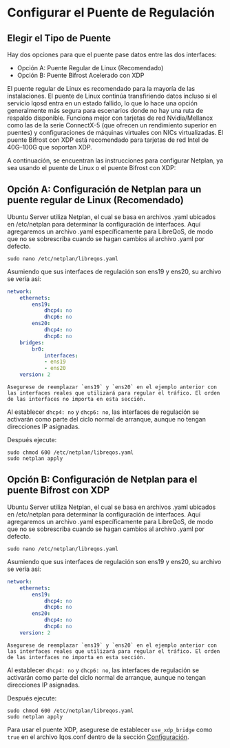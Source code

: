 # Configurar el Puente de Regulación

## Elegir el Tipo de Puente

Hay dos opciones para que el puente pase datos entre las dos interfaces:

- Opción A: Puente Regular de Linux (Recomendado)
- Opción B: Puente Bifrost Acelerado con XDP

El puente regular de Linux es recomendado para la mayoría de las instalaciones. El puente de Linux continúa transfiriendo datos incluso si el servicio lqosd entra en un estado fallido, lo que lo hace una opción generalmente más segura para escenarios donde no hay una ruta de respaldo disponible. Funciona mejor con tarjetas de red Nvidia/Mellanox como las de la serie ConnectX-5 (que ofrecen un rendimiento superior en puentes) y configuraciones de máquinas virtuales con NICs virtualizadas. El puente Bifrost con XDP está recomendado para tarjetas de red Intel de 40G–100G que soportan XDP.

A continuación, se encuentran las instrucciones para configurar Netplan, ya sea usando el puente de Linux o el puente Bifrost con XDP:

## Opción A: Configuración de Netplan para un puente regular de Linux (Recomendado)

Ubuntu Server utiliza Netplan, el cual se basa en archivos .yaml ubicados en /etc/netplan para determinar la configuración de interfaces.
Aquí agregaremos un archivo .yaml específicamente para LibreQoS, de modo que no se sobrescriba cuando se hagan cambios al archivo .yaml por defecto.

```shell
sudo nano /etc/netplan/libreqos.yaml
```

Asumiendo que sus interfaces de regulación son ens19 y ens20, su archivo se vería así:

```yaml
network:
    ethernets:
        ens19:
            dhcp4: no
            dhcp6: no
        ens20:
            dhcp4: no
            dhcp6: no
    bridges:
        br0:
            interfaces:
            - ens19
            - ens20
    version: 2
```
```{note}
Asegurese de reemplazar `ens19` y `ens20` en el ejemplo anterior con las interfaces reales que utilizará para regular el tráfico. El orden de las interfaces no importa en esta sección.
```

Al establecer `dhcp4: no` y `dhcp6: no`, las interfaces de regulación se activarán como parte del ciclo normal de arranque, aunque no tengan direcciones IP asignadas.

Después ejecute:

```shell
sudo chmod 600 /etc/netplan/libreqos.yaml
sudo netplan apply
```

## Opción B: Configuración de Netplan para el puente Bifrost con XDP

Ubuntu Server utiliza Netplan, el cual se basa en archivos .yaml ubicados en /etc/netplan para determinar la configuración de interfaces.
Aquí agregaremos un archivo .yaml específicamente para LibreQoS, de modo que no se sobrescriba cuando se hagan cambios al archivo .yaml por defecto.

```shell
sudo nano /etc/netplan/libreqos.yaml
```

Asumiendo que sus interfaces de regulación son ens19 y ens20, su archivo se vería así:

```yaml
network:
    ethernets:
        ens19:
            dhcp4: no
            dhcp6: no
        ens20:
            dhcp4: no
            dhcp6: no
    version: 2
```
```{note}
Asegurese de reemplazar `ens19` y `ens20` en el ejemplo anterior con las interfaces reales que utilizará para regular el tráfico. El orden de las interfaces no importa en esta sección.
```

Al establecer `dhcp4: no` y `dhcp6: no`, las interfaces de regulación se activarán como parte del ciclo normal de arranque, aunque no tengan direcciones IP asignadas.

Después ejecute:

```shell
sudo chmod 600 /etc/netplan/libreqos.yaml
sudo netplan apply
```

Para usar el puente XDP, asegurese de establecer `use_xdp_bridge` como `true` en el archivo lqos.conf dentro de la sección [Configuración](configuration-es.md).